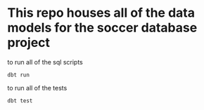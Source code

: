 # This repo houses all of the data models for the soccer database project

to run all of the sql scripts

`dbt run`

to run all of the tests

`dbt test`
